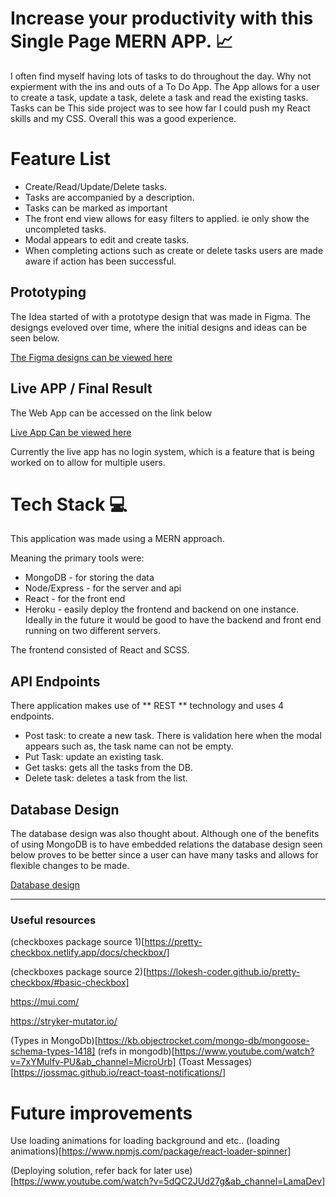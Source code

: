 # Increase your productivity with this Single Page MERN APP. :chart_with_upwards_trend: 

I often find myself having lots of tasks to do throughout the day. Why not expierment with the ins and outs of a To Do App. 
The App allows for a user to create a task, update a task, delete a task and read the existing tasks. Tasks can be 
This side project was to see how far I could push my React skills and my CSS. Overall this was a good experience. 

# Feature List

- Create/Read/Update/Delete tasks. 
- Tasks are accompanied by a description.
- Tasks can be marked as important
- The front end view allows for easy filters to applied. ie only show the uncompleted tasks. 
- Modal appears to edit and create tasks.  
- When completing actions such as create or delete tasks users are made aware if action has been successful. 

## Prototyping 

The Idea started of with a prototype design that was made in Figma. The designgs eveloved over time, where the initial designs and ideas can be seen below. 

[The Figma designs can be viewed here](https://www.figma.com/file/hgbQvzJaLgxaykmIgUexjM/To-Do-App?node-id=0%3A1)

## Live APP / Final Result 

The Web App can be accessed on the link below

[Live App Can be viewed here](https://to-do-app-rocket.herokuapp.com/)

Currently the live app has no login system, which is a feature that is being worked on to allow for multiple users. 


# Tech Stack :computer:

This application was made using a MERN approach. 

Meaning the primary tools were: 

- MongoDB - for storing the data
- Node/Express - for the server and api
- React - for the front end
- Heroku - easily deploy the frontend and backend on one instance. Ideally in the future it would be good to have the backend and front end running on two different servers. 

The frontend consisted of React and SCSS. 

## API Endpoints

There application makes use of ** REST ** technology and uses 4 endpoints. 
- Post task: to create a new task. There is validation here when the modal appears such as, the task name can not be empty. 
- Put Task: update an existing task. 
- Get tasks: gets all the tasks from the DB. 
- Delete task: deletes a task from the list. 

## Database Design

The database design was also thought about. Although one of the benefits of using MongoDB is to have embedded relations the database design seen below proves to be better since a user can have many tasks and allows for flexible changes to be made. 

[Database design](https://lucid.app/lucidchart/44b77d5a-5a63-4511-84db-15443248a106/edit?viewport_loc=-173%2C-134%2C2705%2C1534%2C0_0&invitationId=inv_5773ada6-3309-4762-9643-da3eccf85c99#)

---

### Useful resources


(checkboxes package source 1)[https://pretty-checkbox.netlify.app/docs/checkbox/]

(checkboxes package source 2)[https://lokesh-coder.github.io/pretty-checkbox/#basic-checkbox]

https://mui.com/

https://stryker-mutator.io/

(Types in MongoDb)[https://kb.objectrocket.com/mongo-db/mongoose-schema-types-1418] (refs in mongodb)[https://www.youtube.com/watch?v=7xYMulfv-PU&ab_channel=MicroUrb] (Toast Messages)[https://jossmac.github.io/react-toast-notifications/]

# Future improvements

Use loading animations for loading background and etc.. (loading animations)[https://www.npmjs.com/package/react-loader-spinner]

(Deploying solution, refer back for later use)[https://www.youtube.com/watch?v=5dQC2JUd27g&ab_channel=LamaDev]
